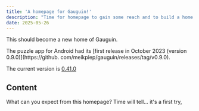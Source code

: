 ```yaml
---
title: 'A homepage for Gauguin!'
description: "Time for homepage to gain some reach and to build a home."
date: 2025-05-26
---
```


This should become a new home of Gauguin.

The puzzle app for Android had its [first release in October 2023 (version 0.9.0)](https://github.
com/meikpiep/gauguin/releases/tag/v0.9.0).

The current version is [0.41.0](https://github.com/meikpiep/gauguin/releases/tag/v0.41.0)

## Content

What can you expect from this homepage? Time will tell... it's a first try,